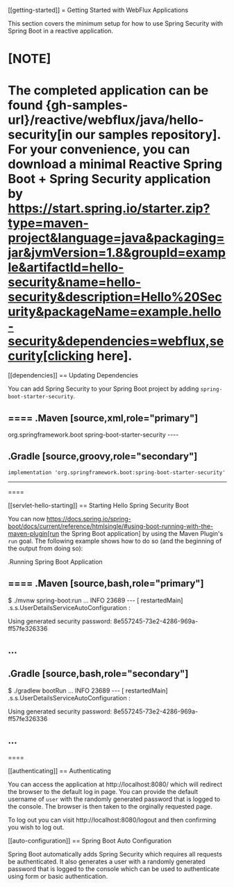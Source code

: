 [[getting-started]]
= Getting Started with WebFlux Applications

This section covers the minimum setup for how to use Spring Security with Spring Boot in a reactive application.

[NOTE]
====
The completed application can be found {gh-samples-url}/reactive/webflux/java/hello-security[in our samples repository].
For your convenience, you can download a minimal Reactive Spring Boot + Spring Security application by https://start.spring.io/starter.zip?type=maven-project&language=java&packaging=jar&jvmVersion=1.8&groupId=example&artifactId=hello-security&name=hello-security&description=Hello%20Security&packageName=example.hello-security&dependencies=webflux,security[clicking here].
====

[[dependencies]]
== Updating Dependencies

You can add Spring Security to your Spring Boot project by adding `spring-boot-starter-security`.

====
.Maven
[source,xml,role="primary"]
----
<dependency>
    <groupId>org.springframework.boot</groupId>
    <artifactId>spring-boot-starter-security</artifactId>
</dependency>
----

.Gradle
[source,groovy,role="secondary"]
----
    implementation 'org.springframework.boot:spring-boot-starter-security'
----
====


[[servlet-hello-starting]]
== Starting Hello Spring Security Boot

You can now https://docs.spring.io/spring-boot/docs/current/reference/htmlsingle/#using-boot-running-with-the-maven-plugin[run the Spring Boot application] by using the Maven Plugin's `run` goal.
The following example shows how to do so (and the beginning of the output from doing so):

.Running Spring Boot Application

====
.Maven
[source,bash,role="primary"]
----
$ ./mvnw spring-boot:run
...
INFO 23689 --- [  restartedMain] .s.s.UserDetailsServiceAutoConfiguration :

Using generated security password: 8e557245-73e2-4286-969a-ff57fe326336

...
----

.Gradle
[source,bash,role="secondary"]
----
$ ./gradlew bootRun
...
INFO 23689 --- [  restartedMain] .s.s.UserDetailsServiceAutoConfiguration :

Using generated security password: 8e557245-73e2-4286-969a-ff57fe326336

...
----
====

[[authenticating]]
== Authenticating

You can access the application at http://localhost:8080/ which will redirect the browser to the default log in page. You can provide the default username of `user` with the randomly generated password that is logged to the console. The browser is then taken to the orginally requested page.

To log out you can visit http://localhost:8080/logout and then confirming you wish to log out.

[[auto-configuration]]
== Spring Boot Auto Configuration

Spring Boot automatically adds Spring Security which requires all requests be authenticated. It also generates a user with a randomly generated password that is logged to the console which can be used to authenticate using form or basic authentication.
